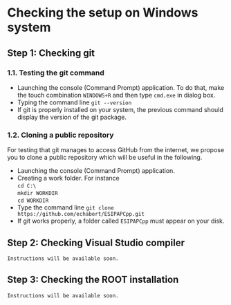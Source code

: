 # Checking the setup on Windows system


## Step 1: Checking git

 ### 1.1. Testing the git command
 
  - Launching the console (Command Prompt) application. To do that, make the touch combination `WINDOWS+R` and then type `cmd.exe` in dialog box.
  - Typing the command line `git --version`
  - If git is properly installed on your system, the previous command should display the version of the git package.

 ### 1.2. Cloning a public repository
 
For testing that git manages to access GitHub from the internet, we propose you to clone a public repository which will be useful in the following.
 
  - Launching the console (Command Prompt) application.
  - Creating a work folder. For instance<br/> 
```cd C:\```<br/>
```mkdir WORKDIR```<br/>
```cd WORKDIR```<br/>
  - Type the command line `git clone https://github.com/echabert/ESIPAPCpp.git`
  - If git works properly, a folder called `ESIPAPCpp` must appear on your disk.

## Step 2: Checking Visual Studio compiler
 
```Instructions will be available soon.```  

  
## Step 3: Checking the ROOT installation

```Instructions will be available soon.``` 